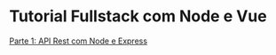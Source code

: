 # Tutorial Fullstack com Node e Vue

[Parte 1: API Rest com Node e Express](https://github.com/ArielKollross/ProgrammingArticles/blob/master/NodeVueToturial/backend/tutorial/BackendPart1.md)